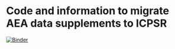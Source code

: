 # Code and information to migrate AEA data supplements to ICPSR


[![Binder](https://mybinder.org/badge_logo.svg)](https://mybinder.org/v2/gh/AEADataEditor/aea-supplement-migration/master?urlpath=rstudio)

